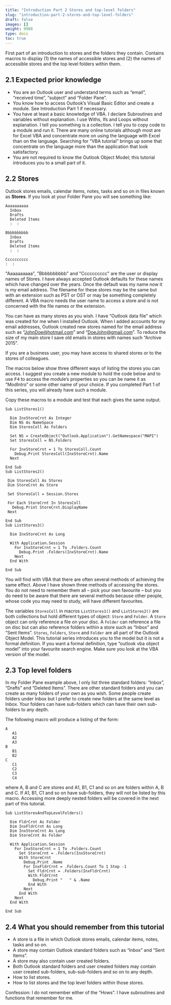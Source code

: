 ```yaml
---
title: "Introduction Part 2 Stores and top-level folders"
slug: "introduction-part-2-stores-and-top-level-folders"
draft: false
images: []
weight: 9988
type: docs
toc: true
---
```


First part of an introduction to stores and the folders they contain. Contains macros to display (1) the names of accessible stores and (2) the names of accessible stores and the top level folders within them.


## 2.1 Expected prior knowledge

  * You are an Outlook user and understand terms such as “email”, “received time”, “subject” and “Folder Pane”.
  * You know how to access Outlook’s Visual Basic Editor and create a module. See Introduction Part 1 if necessary.
  * You have at least a basic knowledge of VBA. I declare Subroutines and variables without explanation. I use Withs, Ifs and Loops without explanation. I tell you something is a collection. I tell you to copy code to a module and run it. There are many online tutorials although most are for Excel VBA and concentrate more on using the language with Excel than on the language. Searching for “VBA tutorial” brings up some that concentrate on the language more than the application that look satisfactory.
  * You are not required to know the Outlook Object Model; this tutorial introduces you to a small part of it.

## 2.2 Stores
Outlook stores emails, calendar items, notes, tasks and so on in files known as **Stores**. If you look at your Folder Pane you will see something like:

    Aaaaaaaaaa
      Inbox
      Drafts
      Deleted Items
      :  :
    
    Bbbbbbbbbb
      Inbox
      Drafts
      Deleted Items
      :  :
    
    Cccccccccc
    :  :

"Aaaaaaaaaa", "Bbbbbbbbbb" and "Cccccccccc" are the user or display names of Stores. I have always accepted Outlook defaults for these names which have changed over the years. Once the default was my name now it is my email address. The filename for these stores may be the same but with an extension such as PST or OST or may be something completely different. A VBA macro needs the user name to access a store and is not concerned with the file names or the extension.

You can have as many stores as you wish. I have “Outlook data file” which was created for me when I installed Outlook. When I added accounts for my email addresses, Outlook created new stores named for the email address such as “JohnDoe@hotmail.com” and “DoeJohn@gmail.com”. To reduce the size of my main store I save old emails in stores with names such “Archive 2015”.

If you are a business user, you may have access to shared stores or to the stores of colleagues.

The macros below show three different ways of listing the stores you can access. I suggest you create a new module to hold the code below and to use <kbd>F4</kbd> to access the module’s properties so you can be name it as “ModIntro” or some other name of your choice. If you completed Part 1 of this series, you will already have such a module.

Copy these macros to a module and test that each gives the same output.

    Sub ListStores1()
    
      Dim InxStoreCrnt As Integer
      Dim NS As NameSpace
      Dim StoresColl As Folders
    
      Set NS = CreateObject("Outlook.Application").GetNamespace("MAPI")
      Set StoresColl = NS.Folders
    
      For InxStoreCrnt = 1 To StoresColl.Count
        Debug.Print StoresColl(InxStoreCrnt).Name
      Next
    
    End Sub
    Sub ListStores2()
     
     Dim StoresColl As Stores
     Dim StoreCrnt As Store
     
     Set StoresColl = Session.Stores
     
     For Each StoreCrnt In StoresColl
       Debug.Print StoreCrnt.DisplayName
     Next
     
    End Sub
    Sub ListStores3()
    
      Dim InxStoreCrnt As Long
    
      With Application.Session
        For InxStoreCrnt = 1 To .Folders.Count
          Debug.Print .Folders(InxStoreCrnt).Name
        Next
      End With
    
    End Sub

You will find with VBA that there are often several methods of achieving the same effect. Above I have shown three methods of accessing the stores. You do not need to remember them all – pick your own favourite – but you do need to be aware that there are several methods because other people, whose code you may need to study, will have different favourites.

The variables `StoresColl` in macros `ListStores1()` and `ListStores2()` are both collections but hold different types of object: `Store` and `Folder`. A `Store` object can only reference a file on your disc. A `Folder` can reference a file on disc but can also reference folders within a store such as “Inbox” and “Sent Items”. `Stores`, `Folders`, `Store` and `Folder` are all part of the Outlook Object Model. This tutorial series introduces you to the model but it is not a formal definition. If you want a formal definition, type “outlook vba object model” into your favourite search engine. Make sure you look at the VBA version of the model.




## 2.3 Top level folders
In my Folder Pane example above, I only list three standard folders: “Inbox”, “Drafts” and “Deleted Items”. There are other standard folders and you can create as many folders of your own  as you wish. Some people create folders under Inbox but I prefer to create new folders at the same level as Inbox. Your folders can have sub-folders which can have their own sub-folders to any depth.

The following macro will produce a listing of the form:

    A
       A1
       A2
       A3
    B
       B1
       B2
    C
       C1
       C2
       C3
       C4

where A, B and C are stores and A1, B1, C1 and so on are folders within A, B and C. If A1, B1, C1 and so on have sub-folders, they will not be listed by this macro. Accessing more deeply nested folders will be covered in the next part of this tutorial.

    Sub ListStoresAndTopLevelFolders()
    
      Dim FldrCrnt As Folder
      Dim InxFldrCrnt As Long
      Dim InxStoreCrnt As Long
      Dim StoreCrnt As Folder
    
      With Application.Session
        For InxStoreCrnt = 1 To .Folders.Count
          Set StoreCrnt = .Folders(InxStoreCrnt)
          With StoreCrnt
            Debug.Print .Name
            For InxFldrCrnt = .Folders.Count To 1 Step -1
              Set FldrCrnt = .Folders(InxFldrCrnt)
              With FldrCrnt
                Debug.Print "   " & .Name
              End With
            Next
          End With
        Next
      End With
    
    End Sub

## 2.4 What you should remember from this tutorial
  * A store is a file in which Outlook stores emails, calendar items, notes, tasks and so on.
  * A store may contain Outlook standard folders such as “Inbox” and “Sent Items”.
  * A store may also contain user created folders.
  * Both Outlook standard folders and user created folders may contain user created sub-folders, sub-sub-folders and so on to any depth.
  * How to list stores.
  * How to list stores and the top level folders within those stores.

Confession: I do not remember either of the “Hows”. I have subroutines and functions that remember for me.

